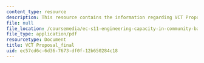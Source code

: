 ```yaml
---
content_type: resource
description: This resource contains the information regarding VCT Proposal_final.
file: null
file_location: /coursemedia/ec-s11-engineering-capacity-in-community-based-healthcare-fall-2005/ec57cd6c6d367673df0f12b650284c18_MITEC_S11F05_vct_final_prpsl.pdf
file_type: application/pdf
resourcetype: Document
title: VCT Proposal_final
uid: ec57cd6c-6d36-7673-df0f-12b650284c18
---
```

